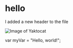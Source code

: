 # hello

I added a new header to the file 

![Image of Yaktocat](https://octodex.github.com/images/yaktocat.png)

var myVar = "Hello, world!";
